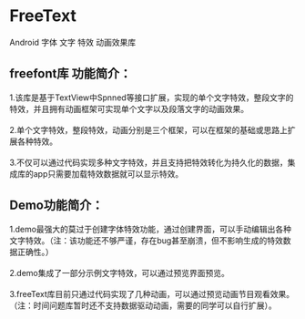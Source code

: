 # FreeText
Android 字体 文字 特效 动画效果库

## freefont库 功能简介：
  1.该库是基于TextView中Spnned等接口扩展，实现的单个文字特效，整段文字的特效，并且拥有动画框架可实现单个文字以及段落文字的动画效果。<br><br>
  2.单个文字特效，整段特效，动画分别是三个框架，可以在框架的基础或思路上扩展各种特效。<br><br>
  3.不仅可以通过代码实现多种文字特效，并且支持把特效转化为持久化的数据，集成库的app只需要加载特效数据就可以显示特效。<br>

## Demo功能简介：
  1.demo最强大的莫过于创建字体特效功能，通过创建界面，可以手动编辑出各种文字特效。（注：该功能还不够严谨，存在bug甚至崩溃，但不影响生成的特效数据正确性。）<br><br>
  2.demo集成了一部分示例文字特效，可以通过预览界面预览。<br><br>
  3.freeText库目前只通过代码实现了几种动画，可以通过预览动画节目观看效果。（注：时间问题库暂时还不支持数据驱动动画，需要的同学可以自行扩展）。<br><br>
